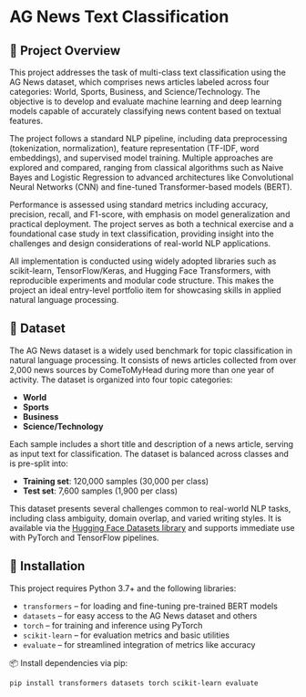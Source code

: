 # AG News Text Classification

## 📌 Project Overview

This project addresses the task of multi-class text classification using the AG News dataset, which comprises news articles labeled across four categories: World, Sports, Business, and Science/Technology. The objective is to develop and evaluate machine learning and deep learning models capable of accurately classifying news content based on textual features.

The project follows a standard NLP pipeline, including data preprocessing (tokenization, normalization), feature representation (TF-IDF, word embeddings), and supervised model training. Multiple approaches are explored and compared, ranging from classical algorithms such as Naive Bayes and Logistic Regression to advanced architectures like Convolutional Neural Networks (CNN) and fine-tuned Transformer-based models (BERT).

Performance is assessed using standard metrics including accuracy, precision, recall, and F1-score, with emphasis on model generalization and practical deployment. The project serves as both a technical exercise and a foundational case study in text classification, providing insight into the challenges and design considerations of real-world NLP applications.

All implementation is conducted using widely adopted libraries such as scikit-learn, TensorFlow/Keras, and Hugging Face Transformers, with reproducible experiments and modular code structure. This makes the project an ideal entry-level portfolio item for showcasing skills in applied natural language processing.

## 📰 Dataset

The AG News dataset is a widely used benchmark for topic classification in natural language processing. It consists of news articles collected from over 2,000 news sources by ComeToMyHead during more than one year of activity. The dataset is organized into four topic categories:

- **World**
- **Sports**
- **Business**
- **Science/Technology**

Each sample includes a short title and description of a news article, serving as input text for classification. The dataset is balanced across classes and is pre-split into:

- **Training set**: 120,000 samples (30,000 per class)
- **Test set**: 7,600 samples (1,900 per class)

This dataset presents several challenges common to real-world NLP tasks, including class ambiguity, domain overlap, and varied writing styles. It is available via the [Hugging Face Datasets library](https://huggingface.co/datasets/ag_news) and supports immediate use with PyTorch and TensorFlow pipelines.

## 🔧 Installation

This project requires Python 3.7+ and the following libraries:

- `transformers` – for loading and fine-tuning pre-trained BERT models  
- `datasets` – for easy access to the AG News dataset and others  
- `torch` – for training and inference using PyTorch  
- `scikit-learn` – for evaluation metrics and basic utilities  
- `evaluate` – for streamlined integration of metrics like accuracy

📦 Install dependencies via pip:

```bash
pip install transformers datasets torch scikit-learn evaluate
